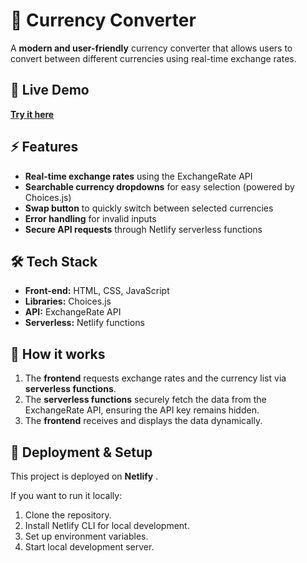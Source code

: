 # 💱 Currency Converter

A **modern and user-friendly** currency converter that allows users to convert between different currencies using real-time exchange rates.

## 🔗 Live Demo
[**Try it here**](https://currency-coverter-app.netlify.app/)

## ⚡ Features 
- **Real-time exchange rates** using the ExchangeRate API
- **Searchable currency dropdowns** for easy selection (powered by Choices.js)
- **Swap button** to quickly switch between selected currencies
- **Error handling** for invalid inputs
- **Secure API requests** through Netlify serverless functions

## 🛠️ Tech Stack
- **Front-end:** HTML, CSS, JavaScript
- **Libraries:** Choices.js
- **API:** ExchangeRate API
- **Serverless:** Netlify functions

## 📝 How it works
1. The **frontend** requests exchange rates and the currency list via **serverless functions**.
2. The **serverless functions** securely fetch the data from the ExchangeRate API, ensuring the API key remains hidden.
3. The **frontend** receives and displays the data dynamically.

## 🚀 Deployment & Setup 
This project is deployed on **Netlify** .

If you want to run it locally:
1. Clone the repository.
2. Install Netlify CLI for local development.
3. Set up environment variables.
4. Start local development server.